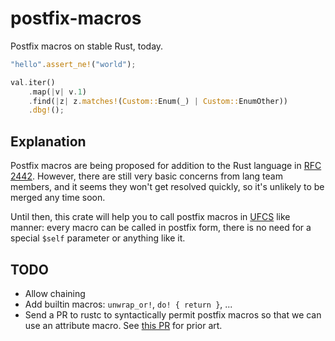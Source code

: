 # postfix-macros

Postfix macros on stable Rust, today.

```Rust
"hello".assert_ne!("world");

val.iter()
	.map(|v| v.1)
	.find(|z| z.matches!(Custom::Enum(_) | Custom::EnumOther))
	.dbg!();
```

## Explanation

Postfix macros are being proposed for addition to the Rust language in [RFC 2442].
However, there are still very basic concerns from lang team members, and it seems they won't get resolved quickly, so it's unlikely to be merged any time soon.

Until then, this crate will help you to call postfix macros in [UFCS] like manner: every macro can be called in postfix form,
there is no need for a special `$self` parameter or anything like it.

[RFC 2442]: https://github.com/rust-lang/rfcs/pull/2442
[UFCS]: https://en.wikipedia.org/wiki/Uniform_Function_Call_Syntax

## TODO

* Allow chaining
* Add builtin macros: `unwrap_or!`, `do! { return }`, ...
* Send a PR to rustc to syntactically permit postfix macros so that we can use an attribute macro.
  See [this PR](https://github.com/rust-lang/rust/pull/75857) for prior art.
